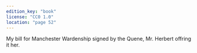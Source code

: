 ```yaml
---
edition_key: "book"
license: "CC0 1.0"
location: "page 52"
---
```

My bill for Manchester Wardenship signed by the
Quene, Mr. Herbert offring it her.
